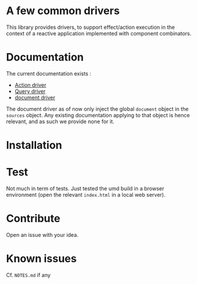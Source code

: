 # A few common drivers
This library provides drivers, to support effect/action execution in the context of a reactive 
application implemented with component combinators.

# Documentation
The current documentation exists :

- [Action driver](http://brucou.github.io/projects/component-combinators/actiondriver/)
- [Query driver](http://brucou.github.io/projects/component-combinators/querydriver/)
- [document driver](http://brucou.github.io/projects/component-combinators/querydriver/)

The document driver as of now only inject the global `document` object in the `sources` object. 
Any existing documentation applying to that object is hence relevant, and as such we provide none
 for it.

# Installation

# Test
Not much in term of tests. Just tested the umd build in a browser environment (open the relevant 
`index.html` in a local web server).

# Contribute
Open an issue with your idea.

# Known issues
Cf. `NOTES.md` if any
